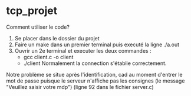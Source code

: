 # tcp_projet

Comment utiliser le code?
1. Se placer dans le dossier du projet
2. Faire un make dans un premier terminal puis executé la ligne ./a.out
3. Ouvrir un 2e terminal et executer les deux commandes : 
    - gcc client.c -o client
    - ./client
Normalement la connection s'établie correctement.

Notre problème se situe après l'identification, cad au moment d'entrer le mot de passe puisque le serveur n'affiche pas les consignes (le message "Veuillez saisir votre mdp") (ligne 92 dans le fichier server.c)